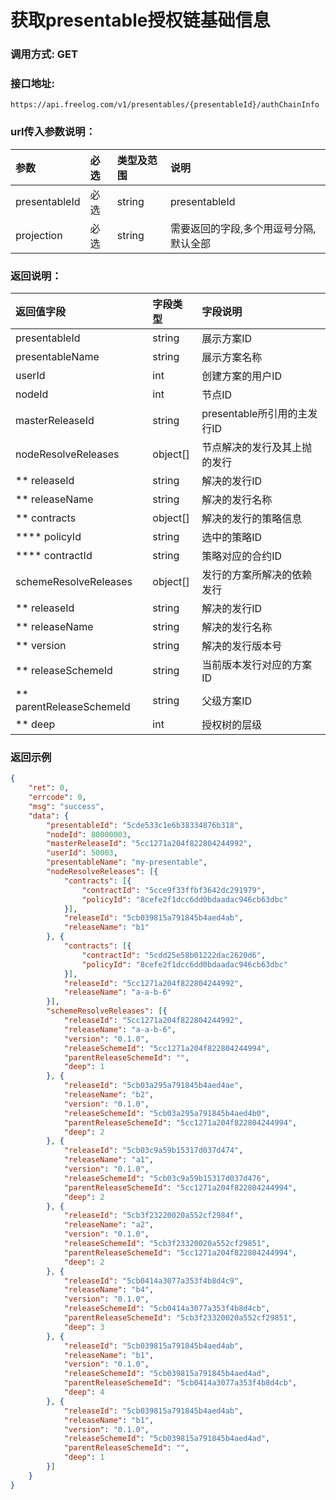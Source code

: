 # 获取presentable授权链基础信息

### 调用方式: GET

### 接口地址:

```
https://api.freelog.com/v1/presentables/{presentableId}/authChainInfo
```

### url传入参数说明：

| 参数 | 必选 | 类型及范围 | 说明 |
| :--- | :--- | :--- | :--- |
| presentableId | 必选 | string | presentableId |
| projection | 必选 | string | 需要返回的字段,多个用逗号分隔,默认全部 |


### 返回说明：

| 返回值字段 | 字段类型 | 字段说明 |
| :--- | :--- | :--- |
| presentableId | string | 展示方案ID |
| presentableName | string | 展示方案名称 |
| userId | int | 创建方案的用户ID |
| nodeId | int | 节点ID |
| masterReleaseId | string | presentable所引用的主发行ID |
| nodeResolveReleases | object[] | 节点解决的发行及其上抛的发行 |
| ** releaseId | string | 解决的发行ID |
| ** releaseName | string | 解决的发行名称 |
| ** contracts | object[] | 解决的发行的策略信息 |
| **** policyId | string | 选中的策略ID |
| **** contractId | string | 策略对应的合约ID |
| schemeResolveReleases | object[] | 发行的方案所解决的依赖发行 |
| ** releaseId | string | 解决的发行ID |
| ** releaseName | string | 解决的发行名称 |
| ** version | string | 解决的发行版本号 |
| ** releaseSchemeId | string | 当前版本发行对应的方案ID |
| ** parentReleaseSchemeId | string | 父级方案ID |
| ** deep | int | 授权树的层级 |


### 返回示例

```json
{
	"ret": 0,
	"errcode": 0,
	"msg": "success",
	"data": {
		"presentableId": "5cde533c1e6b38334876b318",
		"nodeId": 80000003,
		"masterReleaseId": "5cc1271a204f822804244992",
		"userId": 50003,
		"presentableName": "my-presentable",
		"nodeResolveReleases": [{
			"contracts": [{
				"contractId": "5cce9f33ffbf3642dc291979",
				"policyId": "8cefe2f1dcc6dd0bdaadac946cb63dbc"
			}],
			"releaseId": "5cb039815a791845b4aed4ab",
			"releaseName": "b1"
		}, {
			"contracts": [{
				"contractId": "5cdd25e58b01222dac2620d6",
				"policyId": "8cefe2f1dcc6dd0bdaadac946cb63dbc"
			}],
			"releaseId": "5cc1271a204f822804244992",
			"releaseName": "a-a-b-6"
		}],
		"schemeResolveReleases": [{
			"releaseId": "5cc1271a204f822804244992",
			"releaseName": "a-a-b-6",
			"version": "0.1.0",
			"releaseSchemeId": "5cc1271a204f822804244994",
			"parentReleaseSchemeId": "",
			"deep": 1
		}, {
			"releaseId": "5cb03a295a791845b4aed4ae",
			"releaseName": "b2",
			"version": "0.1.0",
			"releaseSchemeId": "5cb03a295a791845b4aed4b0",
			"parentReleaseSchemeId": "5cc1271a204f822804244994",
			"deep": 2
		}, {
			"releaseId": "5cb03c9a59b15317d037d474",
			"releaseName": "a1",
			"version": "0.1.0",
			"releaseSchemeId": "5cb03c9a59b15317d037d476",
			"parentReleaseSchemeId": "5cc1271a204f822804244994",
			"deep": 2
		}, {
			"releaseId": "5cb3f23220020a552cf2984f",
			"releaseName": "a2",
			"version": "0.1.0",
			"releaseSchemeId": "5cb3f23320020a552cf29851",
			"parentReleaseSchemeId": "5cc1271a204f822804244994",
			"deep": 2
		}, {
			"releaseId": "5cb0414a3077a353f4b8d4c9",
			"releaseName": "b4",
			"version": "0.1.0",
			"releaseSchemeId": "5cb0414a3077a353f4b8d4cb",
			"parentReleaseSchemeId": "5cb3f23320020a552cf29851",
			"deep": 3
		}, {
			"releaseId": "5cb039815a791845b4aed4ab",
			"releaseName": "b1",
			"version": "0.1.0",
			"releaseSchemeId": "5cb039815a791845b4aed4ad",
			"parentReleaseSchemeId": "5cb0414a3077a353f4b8d4cb",
			"deep": 4
		}, {
			"releaseId": "5cb039815a791845b4aed4ab",
			"releaseName": "b1",
			"version": "0.1.0",
			"releaseSchemeId": "5cb039815a791845b4aed4ad",
			"parentReleaseSchemeId": "",
			"deep": 1
		}]
	}
}

```
